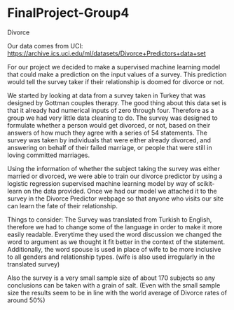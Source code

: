 # FinalProject-Group4
Divorce

Our data comes from UCI: https://archive.ics.uci.edu/ml/datasets/Divorce+Predictors+data+set

For our project we decided to make a supervised machine learning model that could make a prediction on the input values of a survey. This prediction would tell the survey taker if their relationship is doomed for divorce or not.


We started by looking at data from a survey taken in Turkey that was designed by Gottman couples therapy. The good thing about this data set is that it already had numerical inputs of zero through four. Therefore as a group we had very little data cleaning to do. The survey was designed to formulate whether a person would get divorced, or not, based on their answers of how much they agree with a series of 54 statements. The survey was taken by individuals that were either already divorced, and answering on behalf of their failed marriage, or people that were still in loving committed marriages.


Using the information of whether the subject taking the survey was either married or divorced, we were able to train our divorce predictor by using a logistic regression supervised machine learning model by way of scikit-learn on the data provided. Once we had our model we attached it to the survey in the Divorce Predictor webpage so that anyone who visits our site can learn the fate of their relationship.



Things to consider:
The Survey was translated from Turkish to English, therefore we had to change some of the language in order to make it more easily readable. Everytime they used the word discussion we changed the word to argument as we thought it fit better in the context of the statement. Additionally, the word spouse is used in place of wife to be more inclusive to all genders and relationship types. (wife is also used irregularly in the translated survey)


Also the survey is a very small sample size of about 170 subjects so any conclusions can be taken with a grain of salt. (Even with the small sample size the results seem to be in line with the world average of Divorce rates of around 50%)
